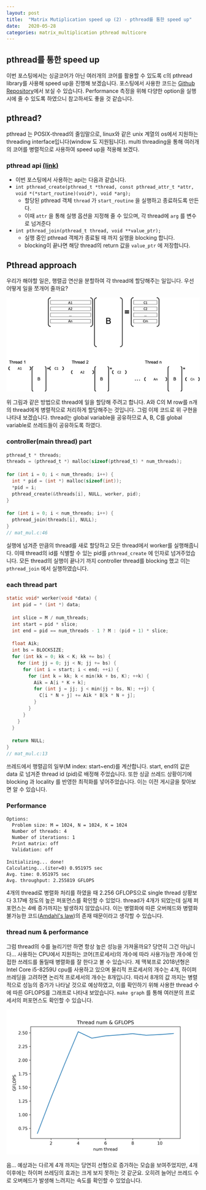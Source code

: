 ```yaml
---
layout: post
title:  "Matrix Mutiplication speed up (2) - pthread를 통한 speed up"
date:   2020-05-28
categories: matrix_multiplication pthread multicore
---
```

## pthread를 통한 speed up
이번 포스팅에서는 싱글코어가 아닌 여러개의 코어를 활용할 수 있도록 c의 pthread library를 사용해 speed up을 진행해 보겠습니다. 포스팅에서 사용한 코드는 [Github Repository](https://github.com/sanggggg/MatMulSpeedUp)에서 보실 수 있습니다. Performance 측정을 위해 다양한 option을 실행시에 줄 수 있도록 하였으니 참고하셔도 좋을 것 같습니다.

## pthread?
pthread 는 POSIX-thread의 줄임말으로, linux와 같은 unix 계열의 os에서 지원하는 threading interface입니다(window 도 지원됩니다). multi threading을 통해 여러개의 코어를 병렬적으로 사용하여 speed up을 적용해 보겠다.

### pthread api [(link)](https://docs.oracle.com/cd/E26502_01/html/E35303/tlib-1.html)
- 이번 포스팅에서 사용하는 api는 다음과 같습니다.
- `int pthread_create(pthread_t *thread, const pthread_attr_t *attr, void *(*start_routine)(void*), void *arg);`
  - 할당된 pthread 객체 `thread` 가 `start_routine` 을 실행하고 종료하도록 만든다.
  - 이때 `attr` 을 통해 실행 옵션을 지정해 줄 수 있으며, 각 thread에 `arg` 를 변수로 넘겨준다
- `int pthread_join(pthread_t thread, void **value_ptr);`
  - 실행 중인 pthread 객체가 종료될 때 까지 실행을 blocking 합니다.
  - blocking이 끝나면 해당 thread의 return 값을 `value_ptr` 에 저장합니다.


## Pthread approach
우리가 해야할 일은, 행렬곱 연산을 분할하여 각 thread에 할당해주는 일입니다. 우선 어떻게 일을 쪼개어 줄까요?

![thread_matrix_diagram](/assets/images/thread_matrix_diagram.png)

위 그림과 같은 방법으로 thread에 일을 할당해 주려고 합니다. A와 C의 M row를 n개의 thread에게 병렬적으로 처리하게 할당해주는 것입니다. 그럼 이제 코드로 위 구현을 나타내 보겠습니다. thread는 global variable을 공유하므로 A, B, C를 global variable로 쓰레드들이 공유하도록 하였다.

### controller(main thread) part
```c
pthread_t * threads;
threads = (pthread_t *) malloc(sizeof(pthread_t) * num_threads);

for (int i = 0; i < num_threads; i++) {
  int * pid = (int *) malloc(sizeof(int));
  *pid = i;
  pthread_create(&threads[i], NULL, worker, pid);
}

for (int i = 0; i < num_threads; i++) {
  pthread_join(threads[i], NULL);
}
// mat_mul.c:46
```
실행에 넘겨준 만큼의 thread를 새로 할당하고 모든 thread에서 worker를 실행해줍니다. 이때 thread의 id를 식별할 수 있는 pid를 `pthread_create` 에 인자로 넘겨주었습니다. 모든 thread의 실행이 끝나기 까지 controller thread를 blocking 했고 이는 `pthread_join` 에서 실행하였습니다.

### each thread part
```c
static void* worker(void *data) {
  int pid = * (int *) data;

  int slice = M / num_threads;
  int start = pid * slice;
  int end = pid == num_threads - 1 ? M : (pid + 1) * slice;
  
  float Aik;
  int bs = BLOCKSIZE;
  for (int kk = 0; kk < K; kk += bs) {
    for (int jj = 0; jj < N; jj += bs) {
      for (int i = start; i < end; ++i) {
        for (int k = kk; k < min(kk + bs, K); ++k) {
          Aik = A[i * K + k];
          for (int j = jj; j < min(jj + bs, N); ++j) {
            C[i * N + j] += Aik * B[k * N + j];
          }
        }
      }
    }
  }

  return NULL;
}
// mat_mul.c:13
```
쓰레드에서 행렬곱의 일부(M index: start~end)를 계산합니다. start, end의 값은 data 로 넘겨준 thread id (pid)로 배정해 주었습니다. 또한 싱글 쓰레드 상황이기에 blocking 과 locality 를 반영한 최적화를 넣어주었습니다. 이는 이전 게시글을 찾아보면 알 수 있습니다.

### Performance
```
Options:
  Problem size: M = 1024, N = 1024, K = 1024
  Number of threads: 4
  Number of iterations: 1
  Print matrix: off
  Validation: off

Initializing... done!
Calculating...(iter=0) 0.951975 sec
Avg. time: 0.951975 sec
Avg. throughput: 2.255819 GFLOPS
```
4개의 thread로 병렬화 처리를 하였을 때 2.256 GFLOPS으로 single thread 상황보다 3.17배 정도의 높은 퍼포먼스를 확인할 수 있었다. thread가 4개가 되었는데 실제 퍼포먼스는 4배 증가까지는 발생하지 않았습니다. 이는 병렬화에 따른 오버헤드와 병렬화 불가능한 코드([Amdahl's law](https://ko.wikipedia.org/wiki/%EC%95%94%EB%8B%AC%EC%9D%98_%EB%B2%95%EC%B9%99))의 존재 때문이라고 생각할 수 있습니다.


### thread num & performance
그럼 thread의 수를 늘리기만 하면 항상 높은 성능을 가져올까요? 당연히 그건 아닙니다... 사용하는 CPU에서 지원하는 코어(프로세서)의 개수에 따라 사용가능한 개수에 인접한 쓰레드를 돌릴때 병렬화를 잘 한다고 볼 수 있습니다.
제 맥북프로 2018년형은 Intel Core i5-8259U cpu를 사용하고 있으며 물리적 프로세서의 개수는 4개, 하이퍼 쓰레딩을 고려하면 논리적 프로세서의 개수는 8개입니다. 따라서 8개의 값 까지는 병렬적으로 성능의 증가가 나타날 것으로 예상하였고, 이를 확인하기 위해 사용한 thread 수에 따른 GFLOPS를 그래프로 나타내 보았습니다. `make graph` 를 통해 여러분의 프로세서의 퍼포먼스도 확인할 수 있습니다.

![pthread_perf_graph.png](/assets/images/pthread_perf_graph.png)

음... 예상과는 다르게 4개 까지는 당연히 선형으로 증가하는 모습을 보여주었지만, 4개 이후에는 하이퍼 쓰레딩의 효과는 크게 보지 못하는 것 같군요. 오히려 늘어난 쓰레드 수로 오버헤드가 발생해 느려지는 속도를 확인할 수 있었습니다.